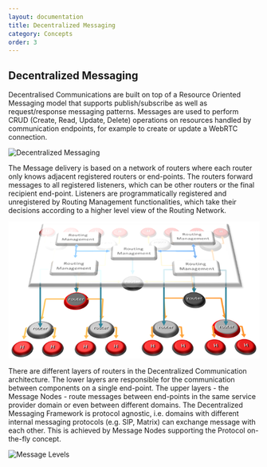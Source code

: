 ```yaml
---
layout: documentation
title: Decentralized Messaging
category: Concepts
order: 3
---
```


## Decentralized Messaging

Decentralised Communications are built on top of a Resource Oriented Messaging model that supports  publish/subscribe as well as request/response messaging patterns.
Messages are used to perform CRUD (Create, Read, Update, Delete) operations on resources handled by communication endpoints, for example to create or update a WebRTC connection.

![Decentralized Messaging](../../img/concepts/decentralized-messaging.jpg)

The Message delivery is based on a network of routers where each router only knows adjacent registered routers or end-points.
The routers forward messages to all registered listeners, which can be other routers or the final recipient end-point. Listeners are programmatically registered and unregistered by Routing Management functionalities, which take their decisions according to a higher level view of the Routing Network.

![Routing Network](../img/messaging-framework/routing-management.png)

There are different layers of routers in the Decentralized Communication architecture.
The lower layers are responsible for the communication between components on a single end-point.
The upper layers - the Message Nodes - route messages between end-points in the same service provider domain or even between different domains.
The Decentralized Messaging Framework is protocol agnostic, i.e. domains with different internal messaging protocols (e.g. SIP, Matrix) can exchange message with each other.
This is achieved by Message Nodes supporting the Protocol on-the-fly concept.

![Message Levels](../../img/messaging-framework/mofly.png)
